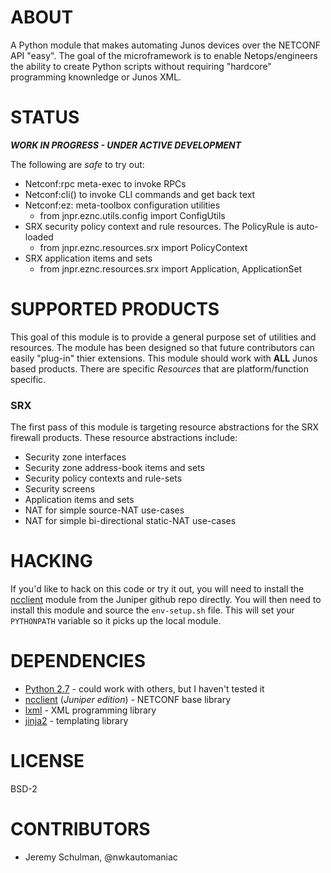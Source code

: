 

# ABOUT

A Python module that makes automating Junos devices over the NETCONF API "easy".  The goal of the microframework is to enable Netops/engineers the ability to create Python scripts without requiring "hardcore" programming knownledge or Junos XML.

# STATUS

___WORK IN PROGRESS - UNDER ACTIVE DEVELOPMENT___

The following are *safe* to try out:

 - Netconf:rpc meta-exec to invoke RPCs
 - Netconf:cli() to invoke CLI commands and get back text
 - Netconf:ez: meta-toolbox configuration utilities
   - from jnpr.eznc.utils.config import ConfigUtils
 - SRX security policy context and rule resources. The PolicyRule is auto-loaded
   - from jnpr.eznc.resources.srx import PolicyContext
 - SRX application items and sets
   - from jnpr.eznc.resources.srx import Application, ApplicationSet


# SUPPORTED PRODUCTS

This goal of this module is to provide a general purpose set of utilities and resources.  The module has been designed so that future contributors can easily "plug-in" thier extensions.  This module should work with __ALL__ Junos based products.  There are specific _Resources_ that are platform/function specific.

### SRX

The first pass of this module is targeting resource abstractions for the SRX firewall products.  These resource abstractions include:

 * Security zone interfaces
 * Security zone address-book items and sets
 * Security policy contexts and rule-sets
 * Security screens
 * Application items and sets
 * NAT for simple source-NAT use-cases
 * NAT for simple bi-directional static-NAT use-cases
 
# HACKING

If you'd like to hack on this code or try it out, you will need to install the [ncclient](https://github.com/juniper/ncclient) module from the Juniper github repo directly.  You will then need to install this module and source the `env-setup.sh` file.  This will set your `PYTHONPATH` variable so it picks up the local module.


# DEPENDENCIES

  * [Python 2.7](http://www.python.org/) - could work with others, but I haven't tested it
  * [ncclient](https://github.com/juniper/ncclient) (_Juniper edition_) - NETCONF base library
  * [lxml](http://lxml.de/index.html) - XML programming library
  * [jinja2](http://jinja.pocoo.org/docs) - templating library

# LICENSE

  BSD-2
  
# CONTRIBUTORS

  - Jeremy Schulman, @nwkautomaniac
